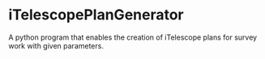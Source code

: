 # iTelescopePlanGenerator
A python program that enables the creation of iTelescope plans for survey work with given parameters.
